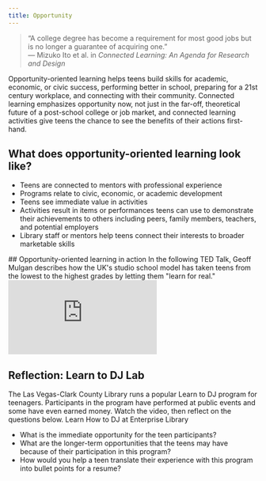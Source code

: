 ```yaml
---
title: Opportunity
---
```

 
> “A college degree has become a requirement for most good jobs but is no longer a guarantee of acquiring one.”<br/>— Mizuko Ito et al. in _Connected Learning: An Agenda for Research and Design_


Opportunity-oriented learning helps teens build skills for academic, economic, or civic success, performing better in school, preparing for a 21st century workplace, and connecting with their community. Connected learning emphasizes opportunity now, not just in the far-off, theoretical future of a post-school college or job market, and connected learning activities give teens the chance to see the benefits of their actions first-hand.

## What does opportunity-oriented learning look like?
* Teens are connected to mentors with professional experience
* Programs relate to civic, economic, or academic development
* Teens see immediate value in activities
* Activities result in items or performances teens can use to demonstrate their achievements to others including peers, family members, teachers, and potential employers
* Library staff or mentors help teens connect their interests to broader marketable skills


<div class="callout videos" markdown="1">
## Opportunity-oriented learning in action
In the following TED Talk, Geoff Mulgan describes how the UK's studio school model has taken teens from the lowest to the highest grades by letting them "learn for real."

<iframe src="https://embed.ted.com/talks/lang/en/geoff_mulgan_a_short_intro_to_the_studio_school" frameborder="0" scrolling="no" allowfullscreen></iframe>
</div>


<div class="callout activity" markdown="1">

## Reflection: Learn to DJ Lab
The Las Vegas-Clark County Library runs a popular Learn to DJ program for teenagers. Participants in the program have performed at public events and some have even earned money. Watch the video, then reflect on the questions below.
Learn How to DJ at Enterprise Library
* What is the immediate opportunity for the teen participants?
* What are the longer-term opportunities that the teens may have because of their participation in this program?
* How would you help a teen translate their experience with this program into bullet points for a resume?


</div>
